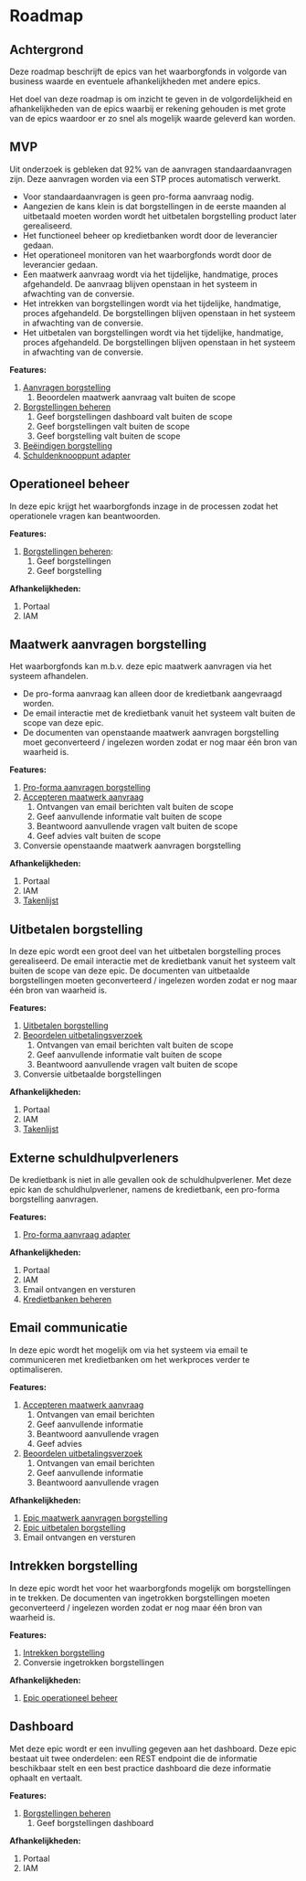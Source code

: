 # Roadmap

## Achtergrond

Deze roadmap beschrijft de epics van het waarborgfonds in volgorde van business waarde en eventuele afhankelijkheden met andere epics.

Het doel van deze roadmap is om inzicht te geven in de volgordelijkheid en afhankelijkheden van de epics waarbij er rekening gehouden is met grote van de epics waardoor er zo snel als mogelijk waarde geleverd kan worden.

## MVP

Uit onderzoek is gebleken dat 92% van de aanvragen standaardaanvragen zijn. Deze aanvragen worden via een STP proces automatisch verwerkt.

* Voor standaardaanvragen is geen pro-forma aanvraag nodig.
* Aangezien de kans klein is dat borgstellingen in de eerste maanden al uitbetaald moeten worden wordt het uitbetalen borgstelling product later gerealiseerd.
* Het functioneel beheer op kredietbanken wordt door de leverancier gedaan.
* Het operationeel monitoren van het waarborgfonds wordt door de leverancier gedaan.
* Een maatwerk aanvraag wordt via het tijdelijke, handmatige, proces afgehandeld. De aanvraag blijven openstaan in het systeem in afwachting van de conversie.
* Het intrekken van borgstellingen wordt via het tijdelijke, handmatige, proces afgehandeld. De borgstellingen blijven openstaan in het systeem in afwachting van de conversie.
* Het uitbetalen van borgstellingen wordt via het tijdelijke, handmatige, proces afgehandeld. De borgstellingen blijven openstaan in het systeem in afwachting van de conversie.

**Features:**

1. [Aanvragen borgstelling]
    1. Beoordelen maatwerk aanvraag valt buiten de scope
1. [Borgstellingen beheren]
    1. Geef borgstellingen dashboard valt buiten de scope
    1. Geef borgstellingen valt buiten de scope
    1. Geef borgstelling valt buiten de scope
1. [Beëindigen borgstelling]
1. [Schuldenknooppunt adapter]

## Operationeel beheer

In deze epic krijgt het waarborgfonds inzage in de processen zodat het operationele vragen kan beantwoorden.

**Features:**

1. [Borgstellingen beheren]:
    1. Geef borgstellingen
    1. Geef borgstelling

**Afhankelijkheden:**

1. Portaal
1. IAM

## Maatwerk aanvragen borgstelling

Het waarborgfonds kan m.b.v. deze epic maatwerk aanvragen via het systeem afhandelen.

* De pro-forma aanvraag kan alleen door de kredietbank aangevraagd worden.
* De email interactie met de kredietbank vanuit het systeem valt buiten de scope van deze epic.
* De documenten van openstaande maatwerk aanvragen borgstelling moet geconverteerd / ingelezen worden zodat er nog maar één bron van waarheid is.

**Features:**

1. [Pro-forma aanvragen borgstelling]
1. [Accepteren maatwerk aanvraag]
    1. Ontvangen van email berichten valt buiten de scope
    1. Geef aanvullende informatie valt buiten de scope
    1. Beantwoord aanvullende vragen valt buiten de scope
    1. Geef advies valt buiten de scope
1. Conversie openstaande maatwerk aanvragen borgstelling

**Afhankelijkheden:**

1. Portaal
1. IAM
1. [Takenlijst]

## Uitbetalen borgstelling

In deze epic wordt een groot deel van het uitbetalen borgstelling proces gerealiseerd.
De email interactie met de kredietbank vanuit het systeem valt buiten de scope van deze epic. De documenten van uitbetaalde borgstellingen moeten geconverteerd / ingelezen worden zodat er nog maar één bron van waarheid is.

**Features:**

1. [Uitbetalen borgstelling]
1. [Beoordelen uitbetalingsverzoek]
    1. Ontvangen van email berichten valt buiten de scope
    1. Geef aanvullende informatie valt buiten de scope
    1. Beantwoord aanvullende vragen valt buiten de scope
1. Conversie uitbetaalde borgstellingen

**Afhankelijkheden:**

1. Portaal
1. IAM
1. [Takenlijst]

## Externe schuldhulpverleners

De kredietbank is niet in alle gevallen ook de schuldhulpverlener. Met deze epic kan de schuldhulpverlener, namens de kredietbank, een pro-forma borgstelling aanvragen.

**Features:**

1. [Pro-forma aanvraag adapter]

**Afhankelijkheden:**

1. Portaal
1. IAM
1. Email ontvangen en versturen
1. [Kredietbanken beheren]

## Email communicatie

In deze epic wordt het mogelijk om via het systeem via email te communiceren met kredietbanken om het werkproces verder te optimaliseren.

**Features:**

1. [Accepteren maatwerk aanvraag]
    1. Ontvangen van email berichten
    1. Geef aanvullende informatie
    1. Beantwoord aanvullende vragen
    1. Geef advies
1. [Beoordelen uitbetalingsverzoek]
    1. Ontvangen van email berichten
    1. Geef aanvullende informatie
    1. Beantwoord aanvullende vragen

**Afhankelijkheden:**

1. [Epic maatwerk aanvragen borgstelling]
1. [Epic uitbetalen borgstelling]
1. Email ontvangen en versturen

## Intrekken borgstelling

In deze epic wordt het voor het waarborgfonds mogelijk om borgstellingen in te trekken. De documenten van ingetrokken borgstellingen moeten geconverteerd / ingelezen worden zodat er nog maar één bron van waarheid is.

**Features:**

1. [Intrekken borgstelling]
1. Conversie ingetrokken borgstellingen

**Afhankelijkheden:**

1. [Epic operationeel beheer]

## Dashboard

Met deze epic wordt er een invulling gegeven aan het dashboard. Deze epic bestaat uit twee onderdelen: een REST endpoint die de informatie beschikbaar stelt en een best practice dashboard die deze informatie ophaalt en vertaalt.

**Features:**

1. [Borgstellingen beheren]
    1. Geef borgstellingen dashboard

**Afhankelijkheden:**

1. Portaal
1. IAM

[pro-forma aanvragen borgstelling]: ../producten/pro-forma-aanvragen-borgstelling/index.md
[aanvragen borgstelling]: ../producten/aanvragen-borgstelling/index.md
[accepteren maatwerk aanvraag]: ../producten/aanvragen-borgstelling/accepteren-maatwerk-aanvraag/index.md
[borgstellingen beheren]: ../producten/borgstellingen-beheren/index.md
[beëindigen borgstelling]: ../producten/beeindigen-borgstelling/index.md
[intrekken borgstelling]: ../producten/intrekken-borgstelling/index.md
[uitbetalen borgstelling]: ../producten/uitbetalen-borgstelling/index.md
[beoordelen uitbetalingsverzoek]: ../producten/uitbetalen-borgstelling/beoordelen-uitbetalingsverzoek/index.md
[gebeurtenissen documentatie]: ../producten/gebeurtenissen/index.md
[borgstellingen beheren]: ../producten/borgstellingen-beheren/index.md
[vul borgstelling aan]: ../producten/borgstellingen-beheren/index.md#vul-borgstelling(en)-aan
[kredietbanken beheren]: ../producten/kredietbanken-beheeren/index.md
[takenlijst]: ../producten/takenlijst/index.md

[schuldenknooppunt adapter]: ../adapters/schuldenknooppunt/index.md
[Pro-forma aanvraag adapter]: ../adapters/pro-forma-aanvraag-adapter/index.md

[Epic operationeel beheer]: #operationeel-beheer
[Epic maatwerk aanvragen borgstelling]: #maatwerk-aanvragen-borgstelling
[Epic uitbetalen borgstelling]: #uitbetalen-borgstelling